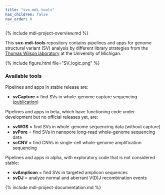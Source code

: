 ```yaml
---
title: "svx-mdi-tools"
has_children: false
nav_order: 0
---
```


{% include mdi-project-overview.md %} 

This **svx-mdi-tools** repository contains pipelines and apps
for genome structural variant (SV) analysis by different library strategies
from the 
[Thomas Wilson laboratory](https://wilsonte-umich.github.io)
at the University of Michigan.

{% include figure.html file="SV_logic.png" %}

### Available tools

Pipelines and apps in stable release are:
- **svCapture** = find SVs in whole-genome capture sequencing ([publication](https://academic.oup.com/nargab/article/5/2/lqad042/7157526))

Pipelines and apps in beta, which have functioning code under development
but no official releases yet, are:
- **svWGS** = find SVs in whole-genome sequencing data (without capture)
- **svPore** = find SVs in nanopore long-read whole-genome sequencing data 
- **scCNV** = find CNVs in single-cell whole-genome amplification sequencing

Pipelines and apps in alpha, with exploratory code that is not considered stable:
- **svAmplicon** = find SVs in targeted amplicon sequences
- **svDJ** = analyze normal and aberrant V(D)J recombination events

{% include mdi-project-documentation.md %}
